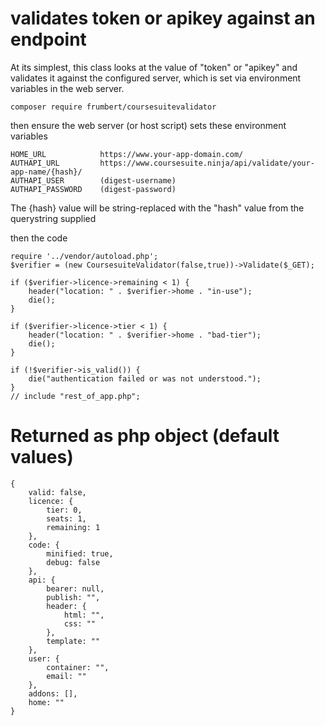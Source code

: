 # validates token or apikey against an endpoint

At its simplest, this class looks at the value of "token" or "apikey" and validates it against the configured server, which is set via environment variables in the web server.

    composer require frumbert/coursesuitevalidator

then ensure the web server (or host script) sets these environment variables

    HOME_URL            https://www.your-app-domain.com/
    AUTHAPI_URL         https://www.coursesuite.ninja/api/validate/your-app-name/{hash}/
    AUTHAPI_USER        (digest-username)
    AUTHAPI_PASSWORD    (digest-password)

The {hash} value will be string-replaced with the "hash" value from the querystring supplied

then the code

    require '../vendor/autoload.php';
    $verifier = (new CoursesuiteValidator(false,true))->Validate($_GET);

    if ($verifier->licence->remaining < 1) {
        header("location: " . $verifier->home . "in-use");
        die();
    }

    if ($verifier->licence->tier < 1) {
        header("location: " . $verifier->home . "bad-tier");
        die();
    }    

    if (!$verifier->is_valid()) {
     	die("authentication failed or was not understood.");
    }
    // include "rest_of_app.php";


# Returned as php object (default values)

    {
        valid: false,
        licence: {
            tier: 0,
            seats: 1,
            remaining: 1
        },
        code: {
            minified: true,
            debug: false
        },
        api: {
            bearer: null,
            publish: "",
            header: {
                html: "",
                css: ""
            },
            template: ""
        },
        user: {
            container: "",
            email: ""
        },
        addons: [],
        home: ""
    }


